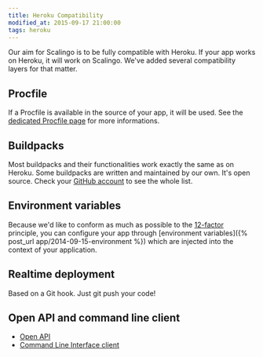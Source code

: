 ```yaml
---
title: Heroku Compatibility
modified_at: 2015-09-17 21:00:00
tags: heroku
---
```


Our aim for Scalingo is to be fully compatible with Heroku. If your app works on Heroku, it will work on Scalingo. We've added several compatibility layers for that matter.

## Procfile

If a Procfile is available in the source of your app, it will be used. See the [dedicated Procfile page](/internals/procfile.html) for more informations.

## Buildpacks

Most buildpacks and their functionalities work exactly the same as on Heroku. Some buildpacks are written and maintained by our own. It's open source. Check your [GitHub account](https://github.com/Scalingo/?query=buildpack) to see the whole list.

## Environment variables

Because we'd like to conform as much as possible to the [12-factor](http://12factor.net/) principle, you can configure your app through [environment variables]({% post_url app/2014-09-15-environment %}) which are injected into the context of your application.

## Realtime deployment

Based on a Git hook. Just git push your code!

## Open API and command line client

* [Open API](http://developers.scalingo.com/)
* [Command Line Interface client](http://cli.scalingo.com/)
